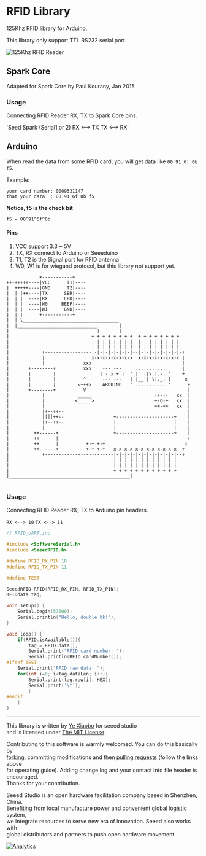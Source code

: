 RFID Library
============

125Khz RFID library for Arduino. 

This library only support TTL RS232 serial port.

![125Khz RFID Reader][RFID Image]


Spark Core
----------
Adapted for Spark Core by Paul Kourany, Jan 2015

### Usage
Connecting RFID Reader RX, TX to Spark Core pins.

'Seed    Spark (Serial1 or 2)
RX <--> TX
TX <--> RX'

Arduino
-------

When read the data from some RFID card, you will get data like `00 91 6f 0b f5`.

Example:
```
your card number: 0009531147
that your data  : 00 91 6f 0b f5
```
**Notice, f5 is the check bit**

`f5 = 00^91^6f^0b`


#### Pins 

1. VCC support 3.3 ~ 5V
2. TX, RX connect to Arduino or Seeeduino
3. T1, T2 is the Signal port for RFID antenna
4. W0, W1 is for wiegand protocol, but this library not support yet.

```
     		+-----------+
++++++++----|VCC	  T1|----
|  +++++----|GND	  T2|----
|  | |++----|TX		 SER|----
|  | |	----|RX		 LED|----	
|  | |	----|W0		BEEP|----
|  | |	----|W1		 GND|----
|  | |		+-----------+
|  | \___________________________________
|  |_____________________________        |
|                                |       |
|                              + + + + + + + +  + + + + + + + +
|                              | | | | | | | |  | | | | | | | |
|                              | | | | | | | |  | | | | | | | |
|            +-----------------|-|-|-|-|-|-|-|--|-|-|-|-|-|-|-|-+
|            |                 x-x-x-x-x-x-x-x  x-x-x-x-x-x-x-x |
|            |              xxx                                 |
|       +--------+          xxx    --- ---    .............     |
|       |        |                | - x + |  ' |  ||\ |.-. '    +
|       |        |          ^      --- ---   | |__|| \|._. |     x
|       |        |        <+++>    ARDUINO   '.............'      +
|       +--------+          V                                     |
|            |            _____                       ++-++   xx  |
|            |           <_____>                      +-O-+   xx  |
|            |                                        ++-++   xx  |
|            |+--++--                                             |
|            ||||++--                  +---------------------+    |
|            |+--++--                  |                     |    |
|            |                         |                     |    |
|         ++------+                    +---------------------+    |
|         ++      |                                               +
|         ++      |          +-+ +-+                             x
|         ++------+          +-+ +-+   x-x-x-x-x-x x-x-x-x-x-x  +
|            +-------------------------|-|-|-|-|-|-|-|-|-|-|-|--+
|                                      | | | | | | | | | | | |
|                                      | | | | | | | | | | | |
|                                      + + + + + + + + + + + +
|____________________________________________|
	
```

### Usage
Connecting RFID Reader RX, TX to Arduino pin headers.

`RX <--> 10`
`TX <--> 11`

```c
// RFID_UART.ino

#include <SoftwareSerial.h>
#include <SeeedRFID.h>

#define RFID_RX_PIN 10
#define RFID_TX_PIN 11

#define TEST

SeeedRFID RFID(RFID_RX_PIN, RFID_TX_PIN);
RFIDdata tag;

void setup() {
	Serial.begin(57600);
	Serial.println("Hello, double bk!");
}

void loop() { 
	if(RFID.isAvailable()){
		tag = RFID.data();
		Serial.print("RFID card number: ");
		Serial.println(RFID.cardNumber());
#ifdef TEST
	Serial.print("RFID raw data: ");
	for(int i=0; i<tag.dataLen; i++){
	    Serial.print(tag.raw[i], HEX);
	    Serial.print('\t');
		}
#endif
	}
}

```


----

This library is written by [Ye Xiaobo][Github Homepage] for seeed studio<br>
and is licensed under [The MIT License](https://github.com/yexiaobo-seeedstudio/RFID_Library/blob/master/LICENSE). <br>

Contributing to this software is warmly welcomed. You can do this basically by<br>
[forking](https://help.github.com/articles/fork-a-repo), committing modifications and then [pulling requests](https://help.github.com/articles/using-pull-requests) (follow the links above<br>
for operating guide). Adding change log and your contact into file header is encouraged.<br>
Thanks for your contribution.

Seeed Studio is an open hardware facilitation company based in Shenzhen, China. <br>
Benefiting from local manufacture power and convenient global logistic system, <br>
we integrate resources to serve new era of innovation. Seeed also works with <br>
global distributors and partners to push open hardware movement.<br>


[RFID Image]: http://www.seeedstudio.com/wiki/images/6/6a/RFID.jpg
[Github Homepage]: https://github.com/yexiaobo-seeedstudio



[![Analytics](https://ga-beacon.appspot.com/UA-46589105-3/RFID_Library)](https://github.com/igrigorik/ga-beacon)
